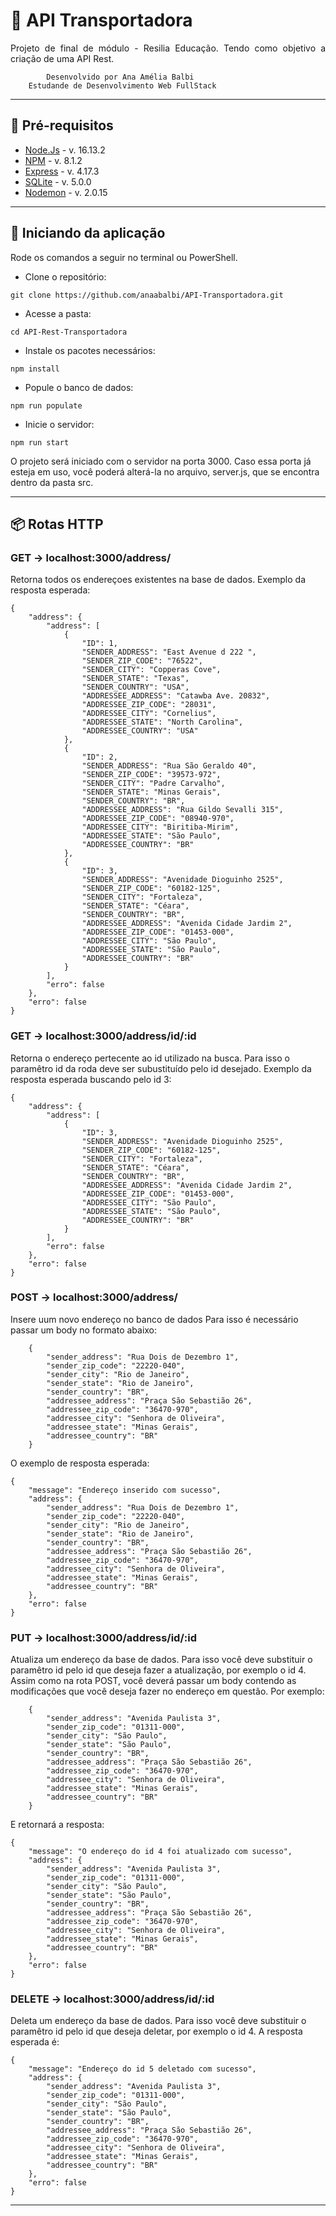 # 🚚 API Transportadora

 <p align="justify">Projeto de final de módulo - Resilia Educação. Tendo como objetivo a criação de uma API Rest.

        	Desenvolvido por Ana Amélia Balbi
    	Estudande de Desenvolvimento Web FullStack

---

## 📮 Pré-requisitos

- <a href="https://nodejs.org/en/">Node.Js</a> - v. 16.13.2
- <a href="https://www.npmjs.com/">NPM</a> - v. 8.1.2
- <a href="https://expressjs.com/pt-br/">Express</a> - v. 4.17.3
- <a href="https://www.npmjs.com/package/sqlite3">SQLite</a> - v. 5.0.0
- <a href="https://nodemon.io/">Nodemon</a> - v. 2.0.15

---

## 📨 Iniciando da aplicação

 <p>Rode os comandos a seguir no terminal ou PowerShell.</p>
 
 - Clone o repositório:
```
git clone https://github.com/anaabalbi/API-Transportadora.git
```
- Acesse a pasta:
```
cd API-Rest-Transportadora
```
- Instale os pacotes necessários:
```
npm install
```
- Popule o banco de dados:
```
npm run populate
```
- Inicie o servidor:
```
npm run start
```
<p>O projeto será iniciado com o servidor na porta 3000. Caso essa porta já esteja em uso, você poderá alterá-la no arquivo, server.js, que se encontra dentro da pasta src.</p>

---

## 📦 Rotas HTTP

### <b> GET -> localhost:3000/address/</b>

Retorna todos os endereçoes existentes na base de dados.
Exemplo da resposta esperada:

```
{
	"address": {
		"address": [
			{
				"ID": 1,
				"SENDER_ADDRESS": "East Avenue d 222 ",
				"SENDER_ZIP_CODE": "76522",
				"SENDER_CITY": "Copperas Cove",
				"SENDER_STATE": "Texas",
				"SENDER_COUNTRY": "USA",
				"ADDRESSEE_ADDRESS": "Catawba Ave. 20832",
				"ADDRESSEE_ZIP_CODE": "28031",
				"ADDRESSEE_CITY": "Cornelius",
				"ADDRESSEE_STATE": "North Carolina",
				"ADDRESSEE_COUNTRY": "USA"
			},
			{
				"ID": 2,
				"SENDER_ADDRESS": "Rua São Geraldo 40",
				"SENDER_ZIP_CODE": "39573-972",
				"SENDER_CITY": "Padre Carvalho",
				"SENDER_STATE": "Minas Gerais",
				"SENDER_COUNTRY": "BR",
				"ADDRESSEE_ADDRESS": "Rua Gildo Sevalli 315",
				"ADDRESSEE_ZIP_CODE": "08940-970",
				"ADDRESSEE_CITY": "Biritiba-Mirim",
				"ADDRESSEE_STATE": "São Paulo",
				"ADDRESSEE_COUNTRY": "BR"
			},
			{
				"ID": 3,
				"SENDER_ADDRESS": "Avenidade Dioguinho 2525",
				"SENDER_ZIP_CODE": "60182-125",
				"SENDER_CITY": "Fortaleza",
				"SENDER_STATE": "Céara",
				"SENDER_COUNTRY": "BR",
				"ADDRESSEE_ADDRESS": "Avenida Cidade Jardim 2",
				"ADDRESSEE_ZIP_CODE": "01453-000",
				"ADDRESSEE_CITY": "São Paulo",
				"ADDRESSEE_STATE": "São Paulo",
				"ADDRESSEE_COUNTRY": "BR"
			}
		],
		"erro": false
	},
	"erro": false
}

```

### <b> GET -> localhost:3000/address/id/:id </b>

Retorna o endereço pertecente ao id utilizado na busca. Para isso o paramêtro id da roda deve ser subustituído pelo id desejado.
Exemplo da resposta esperada buscando pelo id 3:

```
{
	"address": {
		"address": [
			{
				"ID": 3,
				"SENDER_ADDRESS": "Avenidade Dioguinho 2525",
				"SENDER_ZIP_CODE": "60182-125",
				"SENDER_CITY": "Fortaleza",
				"SENDER_STATE": "Céara",
				"SENDER_COUNTRY": "BR",
				"ADDRESSEE_ADDRESS": "Avenida Cidade Jardim 2",
				"ADDRESSEE_ZIP_CODE": "01453-000",
				"ADDRESSEE_CITY": "São Paulo",
				"ADDRESSEE_STATE": "São Paulo",
				"ADDRESSEE_COUNTRY": "BR"
			}
		],
		"erro": false
	},
	"erro": false
}
```

### <b> POST -> localhost:3000/address/ </b>

Insere uum novo endereço no banco de dados
Para isso é necessário passar um body no formato abaixo:

```
	{
		"sender_address": "Rua Dois de Dezembro 1",
		"sender_zip_code": "22220-040",
		"sender_city": "Rio de Janeiro",
		"sender_state": "Rio de Janeiro",
		"sender_country": "BR",
		"addressee_address": "Praça São Sebastião 26",
		"addressee_zip_code": "36470-970",
		"addressee_city": "Senhora de Oliveira",
		"addressee_state": "Minas Gerais",
		"addressee_country": "BR"
	}
```

O exemplo de resposta esperada:

```
{
	"message": "Endereço inserido com sucesso",
	"address": {
		"sender_address": "Rua Dois de Dezembro 1",
		"sender_zip_code": "22220-040",
		"sender_city": "Rio de Janeiro",
		"sender_state": "Rio de Janeiro",
		"sender_country": "BR",
		"addressee_address": "Praça São Sebastião 26",
		"addressee_zip_code": "36470-970",
		"addressee_city": "Senhora de Oliveira",
		"addressee_state": "Minas Gerais",
		"addressee_country": "BR"
	},
	"erro": false
}

```

### <b> PUT -> localhost:3000/address/id/:id </b>

Atualiza um endereço da base de dados. Para isso você deve substituir o paramêtro id pelo id que deseja fazer a atualização, por exemplo o id 4.
Assim como na rota POST, você deverá passar um body contendo as modificações que você deseja fazer no endereço em questão. Por exemplo:

```
    {
    	"sender_address": "Avenida Paulista 3",
    	"sender_zip_code": "01311-000",
    	"sender_city": "São Paulo",
    	"sender_state": "São Paulo",
    	"sender_country": "BR",
    	"addressee_address": "Praça São Sebastião 26",
    	"addressee_zip_code": "36470-970",
    	"addressee_city": "Senhora de Oliveira",
    	"addressee_state": "Minas Gerais",
    	"addressee_country": "BR"
    }
```

E retornará a resposta:

```
{
	"message": "O endereço do id 4 foi atualizado com sucesso",
	"address": {
		"sender_address": "Avenida Paulista 3",
		"sender_zip_code": "01311-000",
		"sender_city": "São Paulo",
		"sender_state": "São Paulo",
		"sender_country": "BR",
		"addressee_address": "Praça São Sebastião 26",
		"addressee_zip_code": "36470-970",
		"addressee_city": "Senhora de Oliveira",
		"addressee_state": "Minas Gerais",
		"addressee_country": "BR"
	},
	"erro": false
}
```

### <b> DELETE -> localhost:3000/address/id/:id</b>

Deleta um endereço da base de dados. Para isso você deve substituir o paramêtro id pelo id que deseja deletar, por exemplo o id 4.
A resposta esperada é:

```
{
	"message": "Endereço do id 5 deletado com sucesso",
	"address": {
		"sender_address": "Avenida Paulista 3",
		"sender_zip_code": "01311-000",
		"sender_city": "São Paulo",
		"sender_state": "São Paulo",
		"sender_country": "BR",
		"addressee_address": "Praça São Sebastião 26",
		"addressee_zip_code": "36470-970",
		"addressee_city": "Senhora de Oliveira",
		"addressee_state": "Minas Gerais",
		"addressee_country": "BR"
	},
	"erro": false
}
```

---
